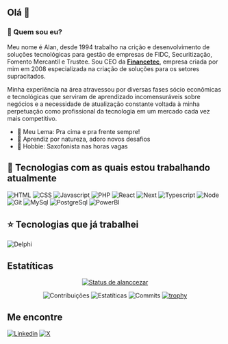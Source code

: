 ## Olá 👋

### 🤔 Quem sou eu?
Meu nome é Alan, desde 1994 trabalho na crição e desenvolvimento de soluções tecnológicas para gestão de empresas de FIDC, Securitização, Fomento Mercantil e Trustee. 
Sou CEO da [**Financetec**](https://financetec.info), empresa criada por mim em 2008 especializada na criação de soluções para os setores supracitados.

Minha experiência na área atravessou por diversas fases sócio econômicas e tecnológicas que serviram de aprendizado incomensuráveis sobre negócios e a necessidade de atualização constante voltada à minha perpetuação como profissional da tecnologia em um mercado cada vez mais competitivo.

- 🚀 Meu Lema: Pra cima e pra frente sempre!
- 🌱 Aprendiz por natureza, adoro novos desafios
- 🎷 Hobbie: Saxofonista nas horas vagas

## 🌟 Tecnologias com as quais estou trabalhando atualmente
<!--
- HTML
- CSS
- Javascript 
- PHP
- React
- Next
- Node
- Git
- SQL
- Firebird
- MySql
- PostgreSQL
- Power BI
-->
<!--
![HTML](https://img.shields.io/badge/HTML5-E34F26?style=for-the-badge&logo=html5&logoColor=white)
![CSS](https://img.shields.io/badge/CSS3-1572B6?style=for-the-badge&logo=css3&logoColor=white)
![Javascript](https://img.shields.io/badge/JavaScript-323330?style=for-the-badge&logo=javascript&logoColor=F7DF1E)
![PHP](https://img.shields.io/badge/PHP-777BB4?style=for-the-badge&logo=php&logoColor=white)
![React](https://img.shields.io/badge/React-20232A?style=for-the-badge&logo=react&logoColor=61DAFB)
![Next](https://img.shields.io/badge/next%20js-000000?style=for-the-badge&logo=nextdotjs&logoColor=white)
![Typescript](https://img.shields.io/badge/TypeScript-007ACC?style=for-the-badge&logo=typescript&logoColor=white)
![Node](https://img.shields.io/badge/Node%20js-339933?style=for-the-badge&logo=nodedotjs&logoColor=white)
![Git](https://img.shields.io/badge/GIT-E44C30?style=for-the-badge&logo=git&logoColor=white)
![MySql](https://img.shields.io/badge/MySQL-005C84?style=for-the-badge&logo=mysql&logoColor=white)
![PostgreSql](https://img.shields.io/badge/PostgreSQL-316192?style=for-the-badge&logo=postgresql&logoColor=white)
![PowerBI](https://img.shields.io/badge/PowerBI-F2C811?style=for-the-badge&logo=Power%20BI&logoColor=white)
-->
![HTML](https://img.shields.io/badge/HTML5-E34F26?style=plastic&logo=html5&logoColor=white)
![CSS](https://img.shields.io/badge/CSS3-1572B6?style=plastic&logo=css3&logoColor=white)
![Javascript](https://img.shields.io/badge/JavaScript-323330?style=plastic&logo=javascript&logoColor=F7DF1E)
![PHP](https://img.shields.io/badge/PHP-777BB4?style=plastic&logo=php&logoColor=white)
![React](https://img.shields.io/badge/React-20232A?style=plastic&logo=react&logoColor=61DAFB)
![Next](https://img.shields.io/badge/next%20js-000000?style=plastic&logo=nextdotjs&logoColor=white)
![Typescript](https://img.shields.io/badge/TypeScript-007ACC?style=plastic&logo=typescript&logoColor=white)
![Node](https://img.shields.io/badge/Node%20js-339933?style=plastic&logo=nodedotjs&logoColor=white)
![Git](https://img.shields.io/badge/GIT-E44C30?style=plastic&logo=git&logoColor=white)
![MySql](https://img.shields.io/badge/MySQL-005C84?style=plastic&logo=mysql&logoColor=white)
![PostgreSql](https://img.shields.io/badge/PostgreSQL-316192?style=plastic&logo=postgresql&logoColor=white)
![PowerBI](https://img.shields.io/badge/PowerBI-F2C811?style=plastic&logo=Power%20BI&logoColor=white)

<!--
<img src="https://cdn.jsdelivr.net/gh/devicons/devicon@latest/icons/html5/html5-plain-wordmark.svg" width="50px"/>
<img src="https://cdn.jsdelivr.net/gh/devicons/devicon@latest/icons/css3/css3-plain-wordmark.svg" width="50px"/>
<img src="https://cdn.jsdelivr.net/gh/devicons/devicon@latest/icons/javascript/javascript-original.svg" width="50px"/>
<img src="https://cdn.jsdelivr.net/gh/devicons/devicon@latest/icons/php/php-original.svg" width="50px"/>
<img src="https://cdn.jsdelivr.net/gh/devicons/devicon@latest/icons/react/react-original-wordmark.svg" width="50px"/>
<img src="https://cdn.jsdelivr.net/gh/devicons/devicon@latest/icons/nextjs/nextjs-original.svg" width="50px"/>
<img src="https://cdn.jsdelivr.net/gh/devicons/devicon@latest/icons/nodejs/nodejs-plain-wordmark.svg" width="50px"/>
<img src="https://cdn.jsdelivr.net/gh/devicons/devicon@latest/icons/git/git-original-wordmark.svg" width="50px"/>
<img src="https://cdn.jsdelivr.net/gh/devicons/devicon@latest/icons/azuresqldatabase/azuresqldatabase-original.svg" width="50px"/>
<img src="https://cdn.jsdelivr.net/gh/devicons/devicon@latest/icons/mysql/mysql-original-wordmark.svg" width="50px"/>
<img src="https://cdn.jsdelivr.net/gh/devicons/devicon@latest/icons/postgresql/postgresql-original-wordmark.svg" width="50px"/>
-->

## ⭐ Tecnologias que já trabalhei
<!--
- Basic
- Quickbasic
- Clipper
- Pascal
- Delphi
-->
<!--
![Delphi](https://img.shields.io/badge/Delphi-B22222?style=for-the-badge&logo=delphi&logoColor=white)
-->
![Delphi](https://img.shields.io/badge/Delphi-B22222?style=plastic&logo=delphi&logoColor=white)

## Estatíticas
<div align="center">

[![Status de alanccezar](https://github-readme-stats.vercel.app/api?username=alanccezar&hide=prs,issues,contribs&show_icons=true&theme=tokyonight)](https://github.com/anuraghazra/github-readme-stats)
<!--
[![Top Languages](https://github-readme-stats.vercel.app/api/top-langs/?username=alanccezar&theme=tokyonight&layout=compact)](https://github.com/anuraghazra/github-readme-stats)
-->
![Contribuições](http://github-profile-summary-cards.vercel.app/api/cards/profile-details?username=alanccezar&theme=tokyonight)
![Estatíticas](http://github-profile-summary-cards.vercel.app/api/cards/stats?username=alanccezar&theme=tokyonight)
![Commits](http://github-profile-summary-cards.vercel.app/api/cards/productive-time?username=alanccezar&theme=tokyonight&utcOffset=-3)
[![trophy](https://github-profile-trophy.vercel.app/?username=alanccezar&theme=tokyonight&rank=C,B,A,AA,AAA,S,SS,SSS&no-frame=true&margin-w=15&column=4)](https://github.com/ryo-ma/github-profile-trophy)

</div>

## Me encontre
[![Linkedin](https://img.shields.io/badge/LinkedIn-0077B5?style=plastic&logo=linkedin&logoColor=white)](https://www.linkedin.com/in/alancezar/)
[![X](https://img.shields.io/badge/X-000000?style=for-the-badge&logo=x&logoColor=white)](https://x.com/alanccezar)




<!--
**alanccezar/alanccezar** is a ✨ _special_ ✨ repository because its `README.md` (this file) appears on your GitHub profile.

Here are some ideas to get you started:

- 🔭 I’m currently working on ...
- 🌱 I’m currently learning ...
- 👯 I’m looking to collaborate on ...
- 🤔 I’m looking for help with ...
- 💬 Ask me about ...
- 📫 How to reach me: ...
- 😄 Pronouns: ...
- ⚡ Fun fact: ...
-->
